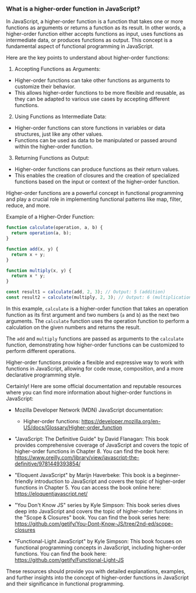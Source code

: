 ### What is a higher-order function in JavaScript?

In JavaScript, a higher-order function is a function that takes one or more functions as arguments or returns a function as its result. In other words, a higher-order function either accepts functions as input, uses functions as intermediate data, or produces functions as output. This concept is a fundamental aspect of functional programming in JavaScript.

Here are the key points to understand about higher-order functions:

1. Accepting Functions as Arguments:
  - Higher-order functions can take other functions as arguments to customize their behavior.
  - This allows higher-order functions to be more flexible and reusable, as they can be adapted to various use cases by accepting different functions.

2. Using Functions as Intermediate Data:
  - Higher-order functions can store functions in variables or data structures, just like any other values.
  - Functions can be used as data to be manipulated or passed around within the higher-order function.

3. Returning Functions as Output:
  - Higher-order functions can produce functions as their return values.
  - This enables the creation of closures and the creation of specialized functions based on the input or context of the higher-order function.

Higher-order functions are a powerful concept in functional programming and play a crucial role in implementing functional patterns like map, filter, reduce, and more.

Example of a Higher-Order Function:
```javascript
function calculate(operation, a, b) {
  return operation(a, b);
}

function add(x, y) {
  return x + y;
}

function multiply(x, y) {
  return x * y;
}

const result1 = calculate(add, 2, 3); // Output: 5 (addition)
const result2 = calculate(multiply, 2, 3); // Output: 6 (multiplication)
```

In this example, `calculate` is a higher-order function that takes an operation function as its first argument and two numbers (`a` and `b`) as the next two arguments. The `calculate` function uses the operation function to perform a calculation on the given numbers and returns the result.

The `add` and `multiply` functions are passed as arguments to the `calculate` function, demonstrating how higher-order functions can be customized to perform different operations.

Higher-order functions provide a flexible and expressive way to work with functions in JavaScript, allowing for code reuse, composition, and a more declarative programming style.

Certainly! Here are some official documentation and reputable resources where you can find more information about higher-order functions in JavaScript:

- Mozilla Developer Network (MDN) JavaScript documentation:
  - Higher-order functions: https://developer.mozilla.org/en-US/docs/Glossary/Higher-order_function

- "JavaScript: The Definitive Guide" by David Flanagan: This book provides comprehensive coverage of JavaScript and covers the topic of higher-order functions in Chapter 8. You can find the book here: https://www.oreilly.com/library/view/javascript-the-definitive/9781449393854/

- "Eloquent JavaScript" by Marijn Haverbeke: This book is a beginner-friendly introduction to JavaScript and covers the topic of higher-order functions in Chapter 5. You can access the book online here: https://eloquentjavascript.net/

- "You Don't Know JS" series by Kyle Simpson: This book series dives deep into JavaScript and covers the topic of higher-order functions in the "Scope & Closures" book. You can find the book series here: https://github.com/getify/You-Dont-Know-JS/tree/2nd-ed/scope-closures

- "Functional-Light JavaScript" by Kyle Simpson: This book focuses on functional programming concepts in JavaScript, including higher-order functions. You can find the book here: https://github.com/getify/Functional-Light-JS

These resources should provide you with detailed explanations, examples, and further insights into the concept of higher-order functions in JavaScript and their significance in functional programming.
